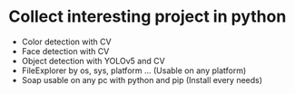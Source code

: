 # Collect interesting project in python

- Color detection with CV
- Face detection with CV
- Object detection with YOLOv5 and CV
- FileExplorer by os, sys, platform ... (Usable on any platform)
- Soap usable on any pc with python and pip (Install every needs)
